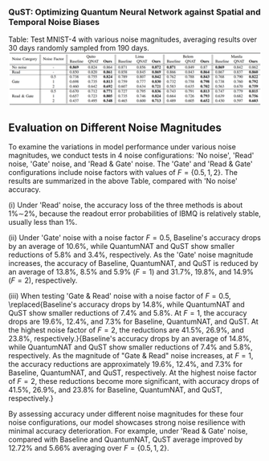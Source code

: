 ### QuST: Optimizing Quantum Neural Network against Spatial and Temporal Noise Biases

Table: Test MNIST-4 with various noise magnitudes, averaging results over 30 days randomly sampled from 190 days.
![avatar](./eval/noise_magni.png)

## Evaluation on Different Noise Magnitudes

To examine the variations in model performance under various noise magnitudes, we conduct tests in 4 noise configurations: 'No noise', 'Read' noise, 'Gate' noise, and 'Read & Gate' noise. The 'Gate' and 'Read & Gate' configurations include noise factors with values of $F=\{0.5, 1, 2\}$. The results are summarized in the above Table, compared with 'No noise' accuracy. 

(i) Under 'Read' noise, the accuracy loss of the three methods is about 1%$\sim$2%, because the readout error probabilities of IBMQ is relatively stable, usually less than 1%.

(ii) Under 'Gate' noise with a noise factor $F=0.5$, Baseline's accuracy drops by an average of 10.6%, while QuantumNAT and QuST show smaller reductions of 5.8% and 3.4%, respectively. As the 'Gate' noise magnitude increases, the accuracy of Baseline, QuantumNAT, and QuST is reduced by an average of 13.8%, 8.5% and 5.9% ($F=1$) and 31.7%, 19.8%, and 14.9% ($F=2$), respectively.

(iii) When testing 'Gate & Read' noise with a noise factor of $F=0.5$, \replaced{Baseline's accuracy drops by 14.8%, while QuantumNAT and QuST show smaller reductions of 7.4% and 5.8%. At $F=1$, the accuracy drops are 19.6%, 12.4%, and 7.3% for Baseline, QuantumNAT, and QuST. At the highest noise factor of $F=2$, the reductions are 41.5%, 26.9%, and 23.8%, respectively.}{Baseline's accuracy drops by an average of 14.8%, while QuantumNAT and QuST show smaller reductions of 7.4% and 5.8%, respectively. As the magnitude of "Gate & Read" noise increases, at $F=1$, the accuracy reductions are approximately 19.6%, 12.4%, and 7.3% for Baseline, QuantumNAT, and QuST, respectively. At the highest noise factor of $F=2$, these reductions become more significant, with accuracy drops of 41.5%, 26.9%, and 23.8% for Baseline, QuantumNAT, and QuST, respectively.}

By assessing accuracy under different noise magnitudes for these four noise configurations, our model showcases strong noise resilience with minimal accuracy deterioration. For example, under 'Read & Gate' noise, compared with Baseline and QuantumNAT, QuST average improved by 12.72% and 5.66% averaging over $F=\{0.5, 1, 2\}$.